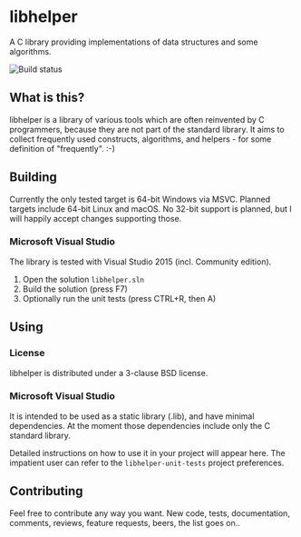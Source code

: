 # libhelper

A C library providing implementations of data structures and some algorithms.

![Build status](https://mfukar.visualstudio.com/_apis/public/build/definitions/1b93f481-6971-48f6-b76d-f326956e6a08/1/badge)

## What is this?

libhelper is a library of various tools which are often reinvented by C programmers,
because they are not part of the standard library. It aims to collect frequently used
constructs, algorithms, and helpers - for some definition of "frequently". :-)

## Building

Currently the only tested target is 64-bit Windows via MSVC.
Planned targets include 64-bit Linux and macOS. No 32-bit support is planned, but I will
happily accept changes supporting those.

### Microsoft Visual Studio

The library is tested with Visual Studio 2015 (incl. Community edition).

1. Open the solution `libhelper.sln`
2. Build the solution (press F7)
3. Optionally run the unit tests (press CTRL+R, then A)


## Using

### License

libhelper is distributed under a 3-clause BSD license.

### Microsoft Visual Studio

It is intended to be used as a static library (.lib), and have minimal dependencies. At
the moment those dependencies include only the C standard library.

Detailed instructions on how to use it in your project will appear here. The impatient
user can refer to the `libhelper-unit-tests` project preferences.

## Contributing

Feel free to contribute any way you want. New code, tests, documentation, comments,
reviews, feature requests, beers, the list goes on..
